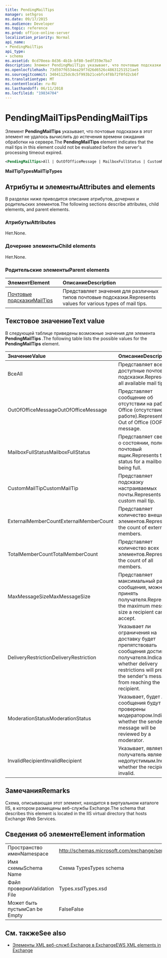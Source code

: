 ```yaml
---
title: PendingMailTips
manager: sethgros
ms.date: 09/17/2015
ms.audience: Developer
ms.topic: reference
ms.prod: office-online-server
localization_priority: Normal
api_name:
- PendingMailTips
api_type:
- schema
ms.assetid: 0cd70eea-8d36-4b1b-bf80-5edf359e7ba7
description: Элемент PendingMailTips указывает, что почтовые подсказки в этот элемент не удалось вычислить до истечения времени ожидания обработки на сервере.
ms.openlocfilehash: 73d597f6534ea29f7d26d6526c48631251521ae5
ms.sourcegitcommit: 34041125dc8c5f993b21cebfc4f8b72f0fd2cb6f
ms.translationtype: MT
ms.contentlocale: ru-RU
ms.lasthandoff: 06/11/2018
ms.locfileid: "19834704"
---
```

# <a name="pendingmailtips"></a><span data-ttu-id="f4428-103">PendingMailTips</span><span class="sxs-lookup"><span data-stu-id="f4428-103">PendingMailTips</span></span>

<span data-ttu-id="f4428-104">Элемент **PendingMailTips** указывает, что почтовые подсказки в этот элемент не удалось вычислить до истечения времени ожидания обработки на сервере.</span><span class="sxs-lookup"><span data-stu-id="f4428-104">The **PendingMailTips** element indicates that the mail tips in this element could not be evaluated before the server's processing timeout expired.</span></span> 
  
```XML
<PendingMailTips>All | OutOfOfficeMessage | MailboxFullStatus | CustomMailTip | ExternalMemberCount | TotalMemberCount | MaxMessageSize | DeliveryRestriction | ModerateStatus | InvalidRecipient</PendingMailTips>
```

 <span data-ttu-id="f4428-105">**MailTipTypes**</span><span class="sxs-lookup"><span data-stu-id="f4428-105">**MailTipTypes**</span></span>
## <a name="attributes-and-elements"></a><span data-ttu-id="f4428-106">Атрибуты и элементы</span><span class="sxs-lookup"><span data-stu-id="f4428-106">Attributes and elements</span></span>

<span data-ttu-id="f4428-107">В разделах ниже приводится описание атрибутов, дочерних и родительских элементов.</span><span class="sxs-lookup"><span data-stu-id="f4428-107">The following sections describe attributes, child elements, and parent elements.</span></span>
  
### <a name="attributes"></a><span data-ttu-id="f4428-108">Атрибуты</span><span class="sxs-lookup"><span data-stu-id="f4428-108">Attributes</span></span>

<span data-ttu-id="f4428-109">Нет.</span><span class="sxs-lookup"><span data-stu-id="f4428-109">None.</span></span>
  
### <a name="child-elements"></a><span data-ttu-id="f4428-110">Дочерние элементы</span><span class="sxs-lookup"><span data-stu-id="f4428-110">Child elements</span></span>

<span data-ttu-id="f4428-111">Нет.</span><span class="sxs-lookup"><span data-stu-id="f4428-111">None.</span></span>
  
### <a name="parent-elements"></a><span data-ttu-id="f4428-112">Родительские элементы</span><span class="sxs-lookup"><span data-stu-id="f4428-112">Parent elements</span></span>

|<span data-ttu-id="f4428-113">**Элемент**</span><span class="sxs-lookup"><span data-stu-id="f4428-113">**Element**</span></span>|<span data-ttu-id="f4428-114">**Описание**</span><span class="sxs-lookup"><span data-stu-id="f4428-114">**Description**</span></span>|
|:-----|:-----|
|[<span data-ttu-id="f4428-115">Почтовые подсказки</span><span class="sxs-lookup"><span data-stu-id="f4428-115">MailTips</span></span>](mailtips.md) <br/> |<span data-ttu-id="f4428-116">Представляет значения для различных типов почтовые подсказки.</span><span class="sxs-lookup"><span data-stu-id="f4428-116">Represents values for various types of mail tips.</span></span>  <br/> |
   
## <a name="text-value"></a><span data-ttu-id="f4428-117">Текстовое значение</span><span class="sxs-lookup"><span data-stu-id="f4428-117">Text value</span></span>

<span data-ttu-id="f4428-118">В следующей таблице приведены возможные значения для элемента **PendingMailTips** .</span><span class="sxs-lookup"><span data-stu-id="f4428-118">The following table lists the possible values for the **PendingMailTips** element.</span></span> 
  
|<span data-ttu-id="f4428-119">**Значение**</span><span class="sxs-lookup"><span data-stu-id="f4428-119">**Value**</span></span>|<span data-ttu-id="f4428-120">**Описание**</span><span class="sxs-lookup"><span data-stu-id="f4428-120">**Description**</span></span>|
|:-----|:-----|
|<span data-ttu-id="f4428-121">Все</span><span class="sxs-lookup"><span data-stu-id="f4428-121">All</span></span>  <br/> |<span data-ttu-id="f4428-122">Представляет все доступные почтовые подсказки.</span><span class="sxs-lookup"><span data-stu-id="f4428-122">Represents all available mail tips.</span></span>  <br/> |
|<span data-ttu-id="f4428-123">OutOfOfficeMessage</span><span class="sxs-lookup"><span data-stu-id="f4428-123">OutOfOfficeMessage</span></span>  <br/> |<span data-ttu-id="f4428-124">Представляет сообщение об отсутствии на работе Office (отсутствие на работе).</span><span class="sxs-lookup"><span data-stu-id="f4428-124">Represents the Out of Office (OOF) message.</span></span>  <br/> |
|<span data-ttu-id="f4428-125">MailboxFullStatus</span><span class="sxs-lookup"><span data-stu-id="f4428-125">MailboxFullStatus</span></span>  <br/> |<span data-ttu-id="f4428-126">Представляет сведения о состоянии, полный почтовый ящик.</span><span class="sxs-lookup"><span data-stu-id="f4428-126">Represents the status for a mailbox being full.</span></span>  <br/> |
|<span data-ttu-id="f4428-127">CustomMailTip</span><span class="sxs-lookup"><span data-stu-id="f4428-127">CustomMailTip</span></span>  <br/> |<span data-ttu-id="f4428-128">Представляет подсказку настраиваемых почты.</span><span class="sxs-lookup"><span data-stu-id="f4428-128">Represents a custom mail tip.</span></span>  <br/> |
|<span data-ttu-id="f4428-129">ExternalMemberCount</span><span class="sxs-lookup"><span data-stu-id="f4428-129">ExternalMemberCount</span></span>  <br/> |<span data-ttu-id="f4428-130">Представляет количество внешних элементов.</span><span class="sxs-lookup"><span data-stu-id="f4428-130">Represents the count of external members.</span></span>  <br/> |
|<span data-ttu-id="f4428-131">TotalMemberCount</span><span class="sxs-lookup"><span data-stu-id="f4428-131">TotalMemberCount</span></span>  <br/> |<span data-ttu-id="f4428-132">Представляет количество всех элементов.</span><span class="sxs-lookup"><span data-stu-id="f4428-132">Represents the count of all members.</span></span>  <br/> |
|<span data-ttu-id="f4428-133">MaxMessageSize</span><span class="sxs-lookup"><span data-stu-id="f4428-133">MaxMessageSize</span></span>  <br/> |<span data-ttu-id="f4428-134">Представляет максимальный размер сообщения, можно принять получателя.</span><span class="sxs-lookup"><span data-stu-id="f4428-134">Represents the maximum message size a recipient can accept.</span></span>  <br/> |
|<span data-ttu-id="f4428-135">DeliveryRestriction</span><span class="sxs-lookup"><span data-stu-id="f4428-135">DeliveryRestriction</span></span>  <br/> |<span data-ttu-id="f4428-136">Указывает ли ограничения на доставку будет препятствовать сообщения достигает получателя.</span><span class="sxs-lookup"><span data-stu-id="f4428-136">Indicates whether delivery restrictions will prevent the sender's message from reaching the recipient.</span></span>  <br/> |
|<span data-ttu-id="f4428-137">ModerationStatus</span><span class="sxs-lookup"><span data-stu-id="f4428-137">ModerationStatus</span></span>  <br/> |<span data-ttu-id="f4428-138">Указывает, будет ли сообщения будут проверены модератором.</span><span class="sxs-lookup"><span data-stu-id="f4428-138">Indicates whether the sender's message will be reviewed by a moderator.</span></span>  <br/> |
|<span data-ttu-id="f4428-139">InvalidRecipient</span><span class="sxs-lookup"><span data-stu-id="f4428-139">InvalidRecipient</span></span>  <br/> |<span data-ttu-id="f4428-140">Указывает, является ли получатель является недопустимым.</span><span class="sxs-lookup"><span data-stu-id="f4428-140">Indicates whether the recipient is invalid.</span></span>  <br/> |
   
## <a name="remarks"></a><span data-ttu-id="f4428-141">Замечания</span><span class="sxs-lookup"><span data-stu-id="f4428-141">Remarks</span></span>

<span data-ttu-id="f4428-142">Схема, описывающая этот элемент, находится в виртуальном каталоге IIS, в котором размещены веб-службы Exchange.</span><span class="sxs-lookup"><span data-stu-id="f4428-142">The schema that describes this element is located in the IIS virtual directory that hosts Exchange Web Services.</span></span>
  
## <a name="element-information"></a><span data-ttu-id="f4428-143">Сведения об элементе</span><span class="sxs-lookup"><span data-stu-id="f4428-143">Element information</span></span>

|||
|:-----|:-----|
|<span data-ttu-id="f4428-144">Пространство имен</span><span class="sxs-lookup"><span data-stu-id="f4428-144">Namespace</span></span>  <br/> |http://schemas.microsoft.com/exchange/services/2006/types  <br/> |
|<span data-ttu-id="f4428-145">Имя схемы</span><span class="sxs-lookup"><span data-stu-id="f4428-145">Schema Name</span></span>  <br/> |<span data-ttu-id="f4428-146">Схема Types</span><span class="sxs-lookup"><span data-stu-id="f4428-146">Types schema</span></span>  <br/> |
|<span data-ttu-id="f4428-147">Файл проверки</span><span class="sxs-lookup"><span data-stu-id="f4428-147">Validation File</span></span>  <br/> |<span data-ttu-id="f4428-148">Types.xsd</span><span class="sxs-lookup"><span data-stu-id="f4428-148">Types.xsd</span></span>  <br/> |
|<span data-ttu-id="f4428-149">Может быть пустым</span><span class="sxs-lookup"><span data-stu-id="f4428-149">Can be Empty</span></span>  <br/> |<span data-ttu-id="f4428-150">False</span><span class="sxs-lookup"><span data-stu-id="f4428-150">False</span></span>  <br/> |
   
## <a name="see-also"></a><span data-ttu-id="f4428-151">См. также</span><span class="sxs-lookup"><span data-stu-id="f4428-151">See also</span></span>



- [<span data-ttu-id="f4428-152">Элементы XML веб-служб Exchange в Exchange</span><span class="sxs-lookup"><span data-stu-id="f4428-152">EWS XML elements in Exchange</span></span>](ews-xml-elements-in-exchange.md)

